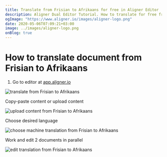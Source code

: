 ```yaml
---
title: Translate from Frisian to Afrikaans for free in Aligner Editor
description: Aligner Dual Editor Tutorial. How to translate for free from Frisian to Afrikaans. Aligner is multilingual document management platform. 
ogImage: "https://www.aligner.io/images/aligner-logo.png"
date: 2020-05-06T07:09:21+03:00
image: ../images/aligner-logo.png
onBlog: true
---
```


# How to translate document from Frisian to Afrikaans

1. Go to editor at [app.aligner.io](https://app.aligner.io "Aligner App web page")

![translate from Frisian to Afrikaans](../aligner-blank-editor.png "translate from Frisian to Afrikaans")

Copy-paste content or upload content

![upload content from Frisian to Afrikaans](../aligner-uploaded-document.png "upload content from Frisian to Afrikaans")

Choose desired language

![choose machine translation from Frisian to Afrikaans](../aligner-language-dropdown.png "choose machine translation from Frisian to Afrikaans")

Work and edit 2 documents in parallel

![edit translation from Frisian to Afrikaans](../aligner-double-sitded-editor.png "edit translation from Frisian to Afrikaans")

